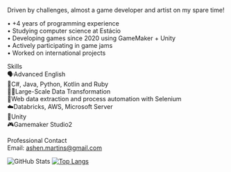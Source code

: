 Driven by challenges, almost a game developer and artist on my spare time!  

• +4 years of programming experience  
• Studying computer science at Estácio  
• Developing games since 2020 using GameMaker + Unity  
• Actively participating in game jams  
• Worked on international projects  

Skills   
🗣️Advanced English  
🥶C#, Java, Python, Kotlin and Ruby   
😶‍🌫️Large-Scale Data Transformation  
🐉Web data extraction and process automation with Selenium  
☁️Databricks, AWS, Microsoft Server  
🧊Unity   
🎮Gamemaker Studio2  

Professional Contact  
Email: ashen.martins@gmail.com  

![GitHub Stats](https://github-readme-stats.vercel.app/api?username=ashcrysis&theme=tokyonight)
[![Top Langs](https://github-readme-stats.vercel.app/api/top-langs/?username=ashcrysis&layout=compact&theme=tokyonight)](https://github.com/anuraghazra/github-readme-stats)

